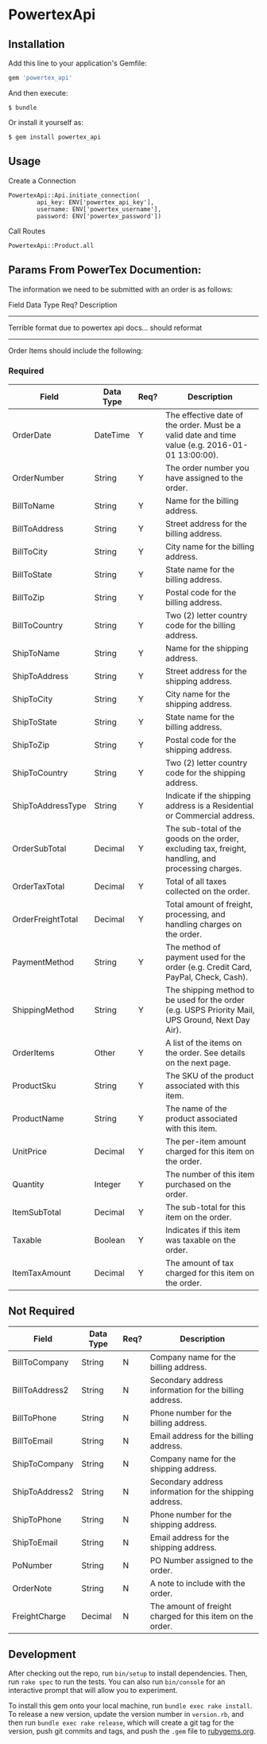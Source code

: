 # PowertexApi



## Installation

Add this line to your application's Gemfile:

```ruby
gem 'powertex_api'
```

And then execute:

    $ bundle

Or install it yourself as:

    $ gem install powertex_api

## Usage

Create a Connection

```
PowertexApi::Api.initiate_connection(
        api_key: ENV['powertex_api_key'],
        username: ENV['powertex_username'],
        password: ENV['powertex_password'])   
```

Call Routes 

````
PowertexApi::Product.all
````


## Params From PowerTex Documention: 

The information we need to be submitted with an order is as follows:

 

Field
Data Type
Req?
Description
_______________________________________________________

Terrible format due to powertex api docs... should reformat 

______


Order Items should include the following:

### Required


Field | Data Type | Req? | Description
--- | --- | --- | --- |
OrderDate | DateTime | Y | The effective date of the order. Must be a valid date and time value (e.g. 2016-01-01 13:00:00).
|OrderNumber | String | Y | The order number you have assigned to the order.
|BillToName | String | Y | Name for the billing address.
|BillToAddress | String | Y | Street address for the billing address.
|BillToCity | String | Y | City name for the billing address.
|BillToState | String | Y | State name for the billing address.
|BillToZip | String | Y | Postal code for the billing address.
|BillToCountry | String | Y | Two (2) letter country code for the billing address.
|ShipToName | String | Y | Name for the shipping address.
|ShipToAddress | String | Y | Street address for the shipping address.
|ShipToCity | String | Y | City name for the shipping address.
|ShipToState | String | Y | State name for the billing address.
|ShipToZip | String | Y | Postal code for the shipping address.
|ShipToCountry | String | Y | Two (2) letter country code for the shipping address.
|ShipToAddressType | String | Y | Indicate if the shipping address is a Residential or Commercial address.
|OrderSubTotal | Decimal | Y | The sub-total of the goods on the order, excluding tax, freight, handling, and processing charges.
|OrderTaxTotal | Decimal | Y | Total of all taxes collected on the order.
|OrderFreightTotal | Decimal | Y | Total amount of freight, processing, and handling charges on the order.
|PaymentMethod | String | Y | The method of payment used for the order (e.g. Credit Card, PayPal, Check, Cash).
|ShippingMethod | String | Y | The shipping method to be used for the order (e.g. USPS Priority Mail, UPS Ground, Next Day Air).
|OrderItems | Other | Y | A list of the items on the order. See details on the next page.
|ProductSku | String | Y | The SKU of the product associated with this item.
|ProductName | String | Y | The name of the product associated with this item.
|UnitPrice | Decimal | Y | The per-item amount charged for this item on the order.
|Quantity | Integer | Y | The number of this item purchased on the order.
|ItemSubTotal | Decimal | Y | The sub-total for this item on the order.
|Taxable | Boolean | Y | Indicates if this item was taxable on the order.
|ItemTaxAmount | Decimal | Y | The amount of tax charged for this item on the order.


## Not Required
 Field | Data Type | Req? | Description
 ------ | ---------- | ------ | -----------
BillToCompany | String | N | Company name for the billing address.
BillToAddress2 | String | N | Secondary address information for the billing address.
BillToPhone | String | N | Phone number for the billing address.
BillToEmail | String | N | Email address for the billing address.
ShipToCompany | String | N | Company name for the shipping address.
ShipToAddress2 | String | N | Secondary address information for the shipping address.
ShipToPhone | String | N | Phone number for the shipping address.
ShipToEmail | String | N | Email address for the shipping address.
PoNumber | String | N | PO Number assigned to the order.
OrderNote | String | N | A note to include with the order.
FreightCharge | Decimal | N | The amount of freight charged for this item on the order.


## Development

After checking out the repo, run `bin/setup` to install dependencies. Then, run `rake spec` to run the tests. You can also run `bin/console` for an interactive prompt that will allow you to experiment.

To install this gem onto your local machine, run `bundle exec rake install`. To release a new version, update the version number in `version.rb`, and then run `bundle exec rake release`, which will create a git tag for the version, push git commits and tags, and push the `.gem` file to [rubygems.org](https://rubygems.org).

